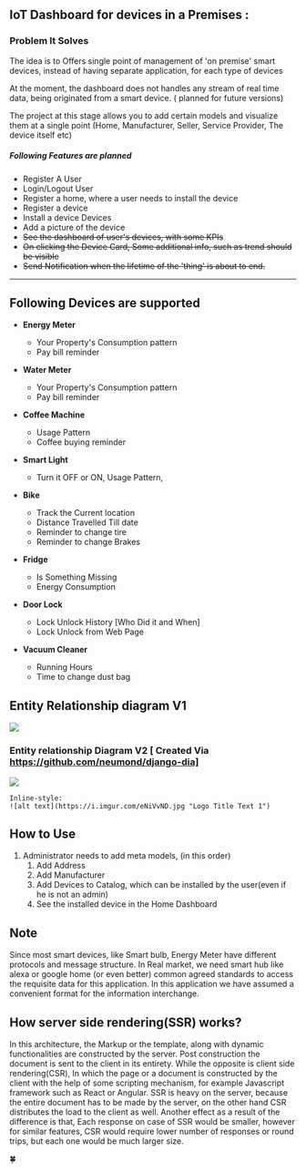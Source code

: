 IoT Dashboard for devices in a Premises  :
----------------------------------------------------

### Problem It Solves

The idea is to Offers single point of management of 'on premise' smart devices, instead of having separate application, for each type of devices

At the moment, the dashboard does not handles any stream of real time data, being originated from a smart device. ( planned for future versions)

The project at this stage allows you to add certain models and visualize them at a single point (Home, Manufacturer, Seller, Service Provider, The device itself etc)

##### Following Features are planned

- Register A User
- Login/Logout User
- Register  a home, where a user needs to install the device
- Register a device
- Install a device Devices
- Add a picture of the device
- ~~See the dashboard of user's devices, with some KPIs~~
- ~~On clicking the Device Card, Some additional info, such as trend should be visible~~
- ~~Send Notification when the lifetime of the 'thing' is about to end.~~

---------------------------------

Following Devices are supported 
---------------------------------

- **Energy Meter**
  - Your Property's Consumption pattern
  - Pay bill reminder

- **Water Meter**
  - Your Property's Consumption pattern
  - Pay bill reminder

- **Coffee Machine**
  - Usage Pattern
  - Coffee buying reminder

- **Smart Light**
  - Turn it OFF or ON, Usage Pattern, 

- **Bike**
  - Track the Current location
  - Distance Travelled Till date
  - Reminder to change tire
  - Reminder to change Brakes

- **Fridge**
  - Is Something Missing
  - Energy Consumption

- **Door Lock**
  - Lock Unlock History  [Who Did it and When]
  - Lock Unlock from Web Page

- **Vacuum Cleaner**
  - Running Hours
  - Time to change dust bag


## Entity Relationship diagram V1

<img src="https://i.imgur.com/205T6KZ.png">

### Entity relationship Diagram V2 [  Created Via  https://github.com/neumond/django-dia]

<img src="https://i.imgur.com/eNiVvND.jpg">



```
Inline-style: 
![alt text](https://i.imgur.com/eNiVvND.jpg "Logo Title Text 1")
```

## How to Use

1. Administrator needs to add meta models, (in this order)
   1. Add Address
   2. Add Manufacturer
   3. Add Devices to Catalog, which can be installed by the user(even if he is not an admin)
   4. See the installed device in the Home Dashboard

## Note

 Since most smart devices, like Smart bulb, Energy Meter have different
protocols and message structure. In Real market, we need smart hub like 
alexa or google home (or even better) common agreed standards to access the
 requisite data for this application. In this application we have assumed 
 a convenient format for the information interchange.

## How server side rendering(SSR) works?

In this architecture, the Markup or the template, along with dynamic functionalities are constructed by the server.
Post construction the document is sent to the client in its entirety. While the opposite is client side rendering(CSR), In which
the page or a document is constructed by the client with the help of some scripting mechanism, for example Javascript framework 
such as React or Angular. SSR is heavy on the server, because the entire document has to be made by the server, on the other hand 
CSR distributes the load to the client as well. Another effect as a result of the difference is that, Each response on case of SSR
would be smaller, however for similar features, CSR would require lower number of responses or round trips, but each one would be much larger size.


:four_leaf_clover:

 